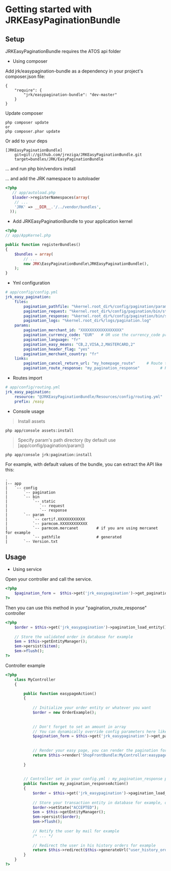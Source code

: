 Getting started with JRKEasyPaginationBundle
======================================

Setup
-----
JRKEasyPaginationBundle requires the ATOS api folder


- Using composer

Add jrk/easypagination-bundle as a dependency in your project's composer.json file:

```
{
    "require": {
        "jrk/easypagination-bundle": "dev-master"
    }
}
```
Update composer
```
php composer update
or 
php composer.phar update
```

Or add to your deps

```
[JRKEasyPaginationBundle]
    git=git://github.com/jreziga/JRKEasyPaginationBundle.git
    target=bundles/JRK/EasyPaginationBundle
```

... and run php bin/vendors install

... and add the JRK namespace to autoloader

``` php
<?php
   // app/autoload.php
   $loader->registerNamespaces(array(
    // ...
    'JRK' => __DIR__.'/../vendor/bundles',
  ));
```

- Add JRKEasyPaginationBundle to your application kernel

``` php
<?php
// app/AppKernel.php

public function registerBundles()
{
    $bundles = array(
        // ...
        new JRK\EasyPaginationBundle\JRKEasyPaginationBundle(),
    );
}
```


- Yml configuration

``` yml
# app/config/config.yml
jrk_easy_pagination:
    files:
        pagination_pathfile: "%kernel.root_dir%/config/pagination/param/pathfile"
        pagination_request: "%kernel.root_dir%/config/pagination/bin/static/request"
        pagination_response: "%kernel.root_dir%/config/pagination/bin/static/response"
        pagination_logs: "%kernel.root_dir%/logs/pagination.log"
    params:
        pagination_merchant_id: "XXXXXXXXXXXXXXXXXX"
        pagination_currency_code: "EUR"   # OR use the currency_code provided by ATOS (978=EUR for example)
        pagination_language: "fr"
        pagination_easy_means: "CB,2,VISA,2,MASTERCARD,2"
        pagination_header_flag: "yes"
        pagination_merchant_country: "fr"
    links:
        pagination_cancel_return_url: "my_homepage_route"     # Route to redirect if the easy is canceled
        pagination_route_response: "my_pagination_response"         # Route to redirect if the easy is accepted
```

- Routes import

``` yml
# app/config/routing.yml
jrk_easy_pagination:
    resource: "@JRKEasyPaginationBundle/Resources/config/routing.yml"
    prefix: /easy
```

- Console usage 

> Install assets
``` 
php app/console assets:install
```
> Specify param's path directory (by default use [app/config/pagination/param])
``` 
php app/console jrk:pagination:install
```

For example, with default values of the bundle, you can extract the API like this:

    .
    |-- app
    |   `-- config
    |       `-- pagination
    |       `-- bin
    |           `-- static
    |              `-- request
    |              `-- response
    |       `-- param
    |           `-- certif.XXXXXXXXXXXX
    |           `-- parmcom.XXXXXXXXXXXX
    |           `-- parmcom.mercanet        # if you are using mercanet for example
    |           `-- pathfile                # generated
    |       `-- Version.txt




Usage
-----


 - Using service

Open your controller and call the service.

``` php
<?php
    $pagination_form =  $this->get('jrk_easypagination')->get_pagination_request(array("amount"=>10),MyTransactionEntity);
?>
```

Then you can use this method in your "pagination_route_response" controller

``` php
<?php
    $order = $this->get('jrk_easypagination')->pagination_load_entity();
    
    // Store the validated order in database for example
    $em = $this->getEntityManager();
    $em->persist($item);
    $em->flush();
?>
```

Controller example

``` php
<?php
    class MyController
    {

        public function easypageAction()
        {
    
            // Initialize your order entity or whatever you want
            $order = new OrderExample();
            
         
            // Don't forget to set an amount in array
            // You can dynamically override config parameters here like currency_code etc...
            $pagination_form = $this->get('jrk_easypagination')->get_pagination_request(array("amount"=>$order->getAmount()),$order);
    
    
            // Render your easy page, you can render the pagination form like that for twig : {{ pagination_form }}
            return $this->render('ShopFrontBundle:MyController:easypage.html.twig',array("pagination_form"=>$pagination_form));
    
        }
    
    
        // Controller set in your config.yml : my_pagination_response parameter
        public function my_pagination_responseAction()
        {
            $order = $this->get('jrk_easypagination')->pagination_load_entity();
            
            // Store your transaction entity in database for example, or attributes.
            $order->setState("ACCEPTED");
            $em = $this->getEntityManager();
            $em->persist($order);
            $em->flush();
            
            // Notify the user by mail for example
            /* ... */
            
            // Redirect the user in his history orders for example
            return $this->redirect($this->generateUrl("user_history_orders"));
        }
    }
?>
```
